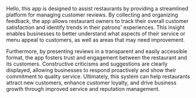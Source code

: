 Hello, this app is designed to assist restaurants by providing a streamlined platform for managing customer reviews. By collecting and organizing feedback, the app allows restaurant owners to track their 
overall customer satisfaction and identify trends in their patrons' experiences. This insight enables businesses to better understand what aspects of their service or menu appeal to customers, as well as 
areas that may need improvement.

Furthermore, by presenting reviews in a transparent and easily accessible format, the app fosters trust and engagement between the restaurant and its customers. Constructive criticisms and 
suggestions are clearly displayed, allowing businesses to respond proactively and show their commitment to quality service. Ultimately, this system can help restaurants attract new customers, 
enhance customer loyalty, and drive business growth through improved service and reputation management.
